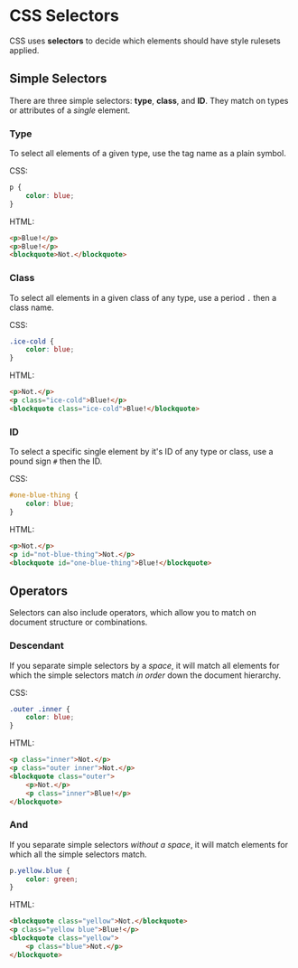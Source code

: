 # CSS Selectors

CSS uses **selectors** to decide which elements should have style rulesets applied.

## Simple Selectors

There are three simple selectors: **type**, **class**, and **ID**.
They match on types or attributes of a _single_ element.

### Type

To select all elements of a given type, use the tag name as a plain symbol.

CSS:

```css
p {
    color: blue;
}
```

HTML:

```html
<p>Blue!</p>
<p>Blue!</p>
<blockquote>Not.</blockquote>
```

### Class

To select all elements in a given class of any type, use a period `.` then a class name.

CSS:

```css
.ice-cold {
    color: blue;
}
```

HTML:

```html
<p>Not.</p>
<p class="ice-cold">Blue!</p>
<blockquote class="ice-cold">Blue!</blockquote>
```

### ID

To select a specific single element by it's ID of any type or class, use a pound sign `#` then the ID.

CSS:

```css
#one-blue-thing {
    color: blue;
}
```

HTML:

```html
<p>Not.</p>
<p id="not-blue-thing">Not.</p>
<blockquote id="one-blue-thing">Blue!</blockquote>
```

## Operators

Selectors can also include operators, which allow you to match on document structure or combinations.

### Descendant

If you separate simple selectors by a _space_, it will match all elements for which the simple selectors match _in order_ down the document hierarchy.

CSS:

```css
.outer .inner {
    color: blue;
}
```

HTML:

```html
<p class="inner">Not.</p>
<p class="outer inner">Not.</p>
<blockquote class="outer">
    <p>Not.</p>
    <p class="inner">Blue!</p>
</blockquote>
```

### And

If you separate simple selectors _without a space_, it will match elements for which all the simple selectors match.

```css
p.yellow.blue {
    color: green;
}
```

HTML:

```html
<blockquote class="yellow">Not.</blockquote>
<p class="yellow blue">Blue!</p>
<blockquote class="yellow">
    <p class="blue">Not.</p>
</blockquote>
```

